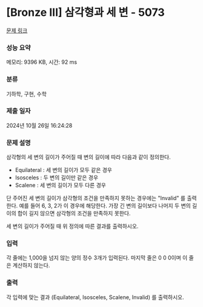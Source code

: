 # [Bronze III] 삼각형과 세 변 - 5073 

[문제 링크](https://www.acmicpc.net/problem/5073) 

### 성능 요약

메모리: 9396 KB, 시간: 92 ms

### 분류

기하학, 구현, 수학

### 제출 일자

2024년 10월 26일 16:24:28

### 문제 설명

<p style="user-select: auto !important;">삼각형의 세 변의 길이가 주어질 때 변의 길이에 따라 다음과 같이 정의한다.</p>

<ul style="user-select: auto !important;">
	<li style="user-select: auto !important;">Equilateral :  세 변의 길이가 모두 같은 경우</li>
	<li style="user-select: auto !important;">Isosceles : 두 변의 길이만 같은 경우</li>
	<li style="user-select: auto !important;">Scalene : 세 변의 길이가 모두 다른 경우</li>
</ul>

<p style="user-select: auto !important;">단 주어진 세 변의 길이가 삼각형의 조건을 만족하지 못하는 경우에는 "Invalid" 를 출력한다. 예를 들어 6, 3, 2가 이 경우에 해당한다. 가장 긴 변의 길이보다 나머지 두 변의 길이의 합이 길지 않으면 삼각형의 조건을 만족하지 못한다.</p>

<p style="user-select: auto !important;">세 변의 길이가 주어질 때 위 정의에 따른 결과를 출력하시오.</p>

### 입력 

 <p style="user-select: auto !important;">각 줄에는 1,000을 넘지 않는 양의 정수 3개가 입력된다. 마지막 줄은 0 0 0이며 이 줄은 계산하지 않는다.</p>

### 출력 

 <p style="user-select: auto !important;">각 입력에 맞는 결과 (Equilateral, Isosceles, Scalene, Invalid) 를 출력하시오.</p>

